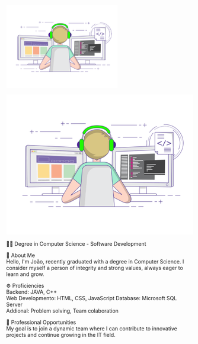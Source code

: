 <img src="68747470733a2f2f696d616765732e73717561726573706163652d63646e2e636f6d2f636f6e74656e742f76312f3537363966633430316236333162616231616464623261622f313534313538303631313632342d5445363451474b524a4738535741495553374e532f6b.gif" width="300" alt="alt text">


![alt text](68747470733a2f2f696d616765732e73717561726573706163652d63646e2e636f6d2f636f6e74656e742f76312f3537363966633430316236333162616231616464623261622f313534313538303631313632342d5445363451474b524a4738535741495553374e532f6b.gif)

👨‍💻 Degree in Computer Science - Software Development

🚀 About Me<br>
Hello, I'm João, recently graduated with a degree in Computer Science.
I consider myself a person of integrity and strong values, always eager to learn and grow.

⚙️ Proficiencies<br>
Backend: JAVA, C++<br>
Web Developmento: HTML, CSS, JavaScript
Database: Microsoft SQL Server<br>
Addional: Problem solving, Team colaboration

💼 Professional Opportunities<br>
My goal is to join a dynamic team where I can contribute to innovative projects and continue growing in the IT field.
